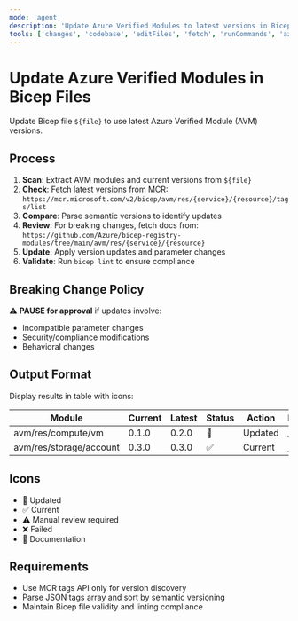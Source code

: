```yaml
---
mode: 'agent'
description: 'Update Azure Verified Modules to latest versions in Bicep files.'
tools: ['changes', 'codebase', 'editFiles', 'fetch', 'runCommands', 'azure_get_deployment_best_practices', 'azure_get_schema_for_Bicep']
---
```

# Update Azure Verified Modules in Bicep Files

Update Bicep file `${file}` to use latest Azure Verified Module (AVM) versions.

## Process

1. **Scan**: Extract AVM modules and current versions from `${file}`
2. **Check**: Fetch latest versions from MCR: `https://mcr.microsoft.com/v2/bicep/avm/res/{service}/{resource}/tags/list`
3. **Compare**: Parse semantic versions to identify updates
4. **Review**: For breaking changes, fetch docs from: `https://github.com/Azure/bicep-registry-modules/tree/main/avm/res/{service}/{resource}`
5. **Update**: Apply version updates and parameter changes
6. **Validate**: Run `bicep lint` to ensure compliance

## Breaking Change Policy

⚠️ **PAUSE for approval** if updates involve:
- Incompatible parameter changes
- Security/compliance modifications  
- Behavioral changes

## Output Format

Display results in table with icons:

| Module | Current | Latest | Status | Action | Docs |
|--------|---------|--------|--------|--------|------|
| avm/res/compute/vm | 0.1.0 | 0.2.0 | 🔄 | Updated | [📖](link) |
| avm/res/storage/account | 0.3.0 | 0.3.0 | ✅ | Current | [📖](link) |

## Icons

- 🔄 Updated
- ✅ Current  
- ⚠️ Manual review required
- ❌ Failed
- 📖 Documentation

## Requirements

- Use MCR tags API only for version discovery
- Parse JSON tags array and sort by semantic versioning
- Maintain Bicep file validity and linting compliance
